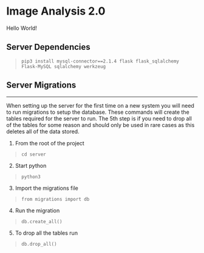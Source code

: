 # Image Analysis 2.0

Hello World!


## Server Dependencies

> `pip3 install mysql-connector==2.1.4 flask flask_sqlalchemy Flask-MySQL sqlalchemy werkzeug`


## Server Migrations
---
When setting up the server for the first time on a new system you will need to run migrations to setup the database. These commands will create the tables required for the server to run. The 5th step is if you need to drop all of the tables for some reason and should only be used in rare cases as this deletes all of the data stored.

1. From the root of the project 
>`cd server`

2. Start python 
> `python3`

3. Import the migrations file 
> `from migrations import db`

4. Run the migration 
> `db.create_all()`

5. To drop all the tables run 
> `db.drop_all()`
